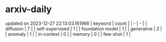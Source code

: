 # arxiv-daily
updated on 2023-12-27 22:13:03.161966
| keyword | count |
| - | - |
| diffusion | 7 |
| self-supervised | 1 |
| foundation model | 1 |
| generative | 2 |
| anomaly | 1 |
| in-context | 0 |
| memory | 0 |
| few-shot | 1 |
